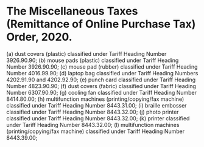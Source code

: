 # The Miscellaneous Taxes (Remittance of Online Purchase Tax) Order, 2020.
(a) dust covers (plastic) classified under Tariff Heading
Number 3926.90.90;
(b) mouse pads (plastic) classified under Tariff Heading
Number 3926.90.90;
(c) mouse pad (rubber) classified under Tariff Heading
Number 4016.99.90;
(d) laptop bag classified under Tariff Heading Numbers
4202.91.90 and 4202.92.90;
(e) punch card classified under Tariff Heading Number
4823.90.90;
(f) dust covers (fabric) classified under Tariff Heading
Number 6307.90.90;
(g) cooling fan classified under Tariff Heading Number
8414.80.00;
(h) multifunction machines (printing/copying/fax
machine) classified under Tariff Heading Number
8443.31.00;
(i) braille embosser classified under Tariff Heading
Number 8443.32.00;
(j) photo printer classified under Tariff Heading
Number 8443.32.00;
(k) printer classified under Tariff Heading Number
8443.32.00;
(l) multifunction machines (printing/copying/fax
machine) classified under Tariff Heading Number
8443.39.00;
